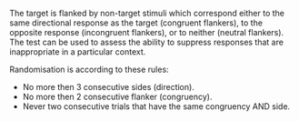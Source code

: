 The target is flanked by non-target stimuli which correspond either to the same
directional response as the target (congruent flankers), to the opposite
response (incongruent flankers), or to neither (neutral flankers).
The test can be used to assess the ability to suppress responses that are
inappropriate in a particular context.

Randomisation is according to these rules:

* No more then 3 consecutive sides (direction).
* No more then 2 consecutive flanker (congruency).
* Never two consecutive trials that have the same congruency AND side.
